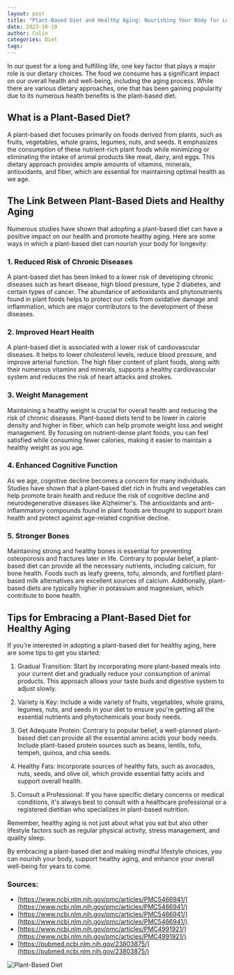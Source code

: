 ```yaml
---
layout: post
title: "Plant-Based Diet and Healthy Aging: Nourishing Your Body for Longevity"
date: 2023-10-10
author: Colin
categories: Diet
tags: 
---
```


In our quest for a long and fulfilling life, one key factor that plays a major role is our dietary choices. The food we consume has a significant impact on our overall health and well-being, including the aging process. While there are various dietary approaches, one that has been gaining popularity due to its numerous health benefits is the plant-based diet.

## What is a Plant-Based Diet?

A plant-based diet focuses primarily on foods derived from plants, such as fruits, vegetables, whole grains, legumes, nuts, and seeds. It emphasizes the consumption of these nutrient-rich plant foods while minimizing or eliminating the intake of animal products like meat, dairy, and eggs. This dietary approach provides ample amounts of vitamins, minerals, antioxidants, and fiber, which are essential for maintaining optimal health as we age.

## The Link Between Plant-Based Diets and Healthy Aging

Numerous studies have shown that adopting a plant-based diet can have a positive impact on our health and promote healthy aging. Here are some ways in which a plant-based diet can nourish your body for longevity:

### 1. Reduced Risk of Chronic Diseases

A plant-based diet has been linked to a lower risk of developing chronic diseases such as heart disease, high blood pressure, type 2 diabetes, and certain types of cancer. The abundance of antioxidants and phytonutrients found in plant foods helps to protect our cells from oxidative damage and inflammation, which are major contributors to the development of these diseases.

### 2. Improved Heart Health

A plant-based diet is associated with a lower risk of cardiovascular diseases. It helps to lower cholesterol levels, reduce blood pressure, and improve arterial function. The high fiber content of plant foods, along with their numerous vitamins and minerals, supports a healthy cardiovascular system and reduces the risk of heart attacks and strokes.

### 3. Weight Management

Maintaining a healthy weight is crucial for overall health and reducing the risk of chronic diseases. Plant-based diets tend to be lower in calorie density and higher in fiber, which can help promote weight loss and weight management. By focusing on nutrient-dense plant foods, you can feel satisfied while consuming fewer calories, making it easier to maintain a healthy weight as you age.

### 4. Enhanced Cognitive Function

As we age, cognitive decline becomes a concern for many individuals. Studies have shown that a plant-based diet rich in fruits and vegetables can help promote brain health and reduce the risk of cognitive decline and neurodegenerative diseases like Alzheimer's. The antioxidants and anti-inflammatory compounds found in plant foods are thought to support brain health and protect against age-related cognitive decline.

### 5. Stronger Bones

Maintaining strong and healthy bones is essential for preventing osteoporosis and fractures later in life. Contrary to popular belief, a plant-based diet can provide all the necessary nutrients, including calcium, for bone health. Foods such as leafy greens, tofu, almonds, and fortified plant-based milk alternatives are excellent sources of calcium. Additionally, plant-based diets are typically higher in potassium and magnesium, which contribute to bone health.

## Tips for Embracing a Plant-Based Diet for Healthy Aging

If you're interested in adopting a plant-based diet for healthy aging, here are some tips to get you started:

1. Gradual Transition: Start by incorporating more plant-based meals into your current diet and gradually reduce your consumption of animal products. This approach allows your taste buds and digestive system to adjust slowly.

2. Variety is Key: Include a wide variety of fruits, vegetables, whole grains, legumes, nuts, and seeds in your diet to ensure you're getting all the essential nutrients and phytochemicals your body needs.

3. Get Adequate Protein: Contrary to popular belief, a well-planned plant-based diet can provide all the essential amino acids your body needs. Include plant-based protein sources such as beans, lentils, tofu, tempeh, quinoa, and chia seeds.

4. Healthy Fats: Incorporate sources of healthy fats, such as avocados, nuts, seeds, and olive oil, which provide essential fatty acids and support overall health.

5. Consult a Professional: If you have specific dietary concerns or medical conditions, it's always best to consult with a healthcare professional or a registered dietitian who specializes in plant-based nutrition.

Remember, healthy aging is not just about what you eat but also other lifestyle factors such as regular physical activity, stress management, and quality sleep.

By embracing a plant-based diet and making mindful lifestyle choices, you can nourish your body, support healthy aging, and enhance your overall well-being for years to come.

### Sources:
- [https://www.ncbi.nlm.nih.gov/pmc/articles/PMC5466941/](https://www.ncbi.nlm.nih.gov/pmc/articles/PMC5466941/) 
- [https://www.ncbi.nlm.nih.gov/pmc/articles/PMC5466941/](https://www.ncbi.nlm.nih.gov/pmc/articles/PMC5466941/) 
- [https://www.ncbi.nlm.nih.gov/pmc/articles/PMC4991921/](https://www.ncbi.nlm.nih.gov/pmc/articles/PMC4991921/) 
- [https://pubmed.ncbi.nlm.nih.gov/23803875/](https://pubmed.ncbi.nlm.nih.gov/23803875/) 

![Plant-Based Diet](https://source.unsplash.com/1600x900/?plant-based,diet)